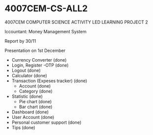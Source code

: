 # 4007CEM-CS-ALL2
4007CEM COMPUTER SCIENCE ACTIVITY LED LEARNING PROJECT 2


Iccountant: Money Management System 


Report by 30/11


Presentation on 1st December

- Currency Converter (done)
- Login, Register -OTP (done)
- Logout (done)
- Calculator (done)
- Transaction (Expeses tracker) (done)
  - Account (done)
  - Category (done)
- Statistic (done)
  - Pie chart (done)
  - Bar chart (done)
- Dashboard (done)
- User Account (done)
-	Personal customer support (done)
- Tips (done)
